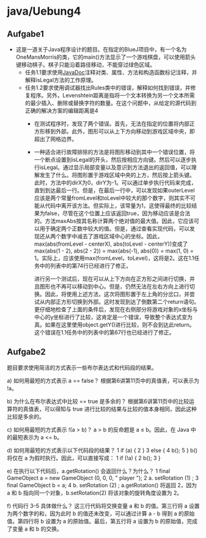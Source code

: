 # java/Uebung4

## Aufgabe1

- 这是一道关于Java程序设计的题目。在指定的BlueJ项目中，有一个名为OneMansMorris的类，它的main()方法显示了一个游戏棋盘，可以使用箭头键移动棋子。棋子只能沿着路径移动，不能穿过绿色区域。
    - 任务1.1要求使用[JavaDoc](https://www.runoob.com/java/java-documentation.html)注释对类、属性、方法和构造函数标记注释，并解释isLegal方法的工作原理。
    - 任务1.2要求使用调试器找出Rules类中的错误，解释如何找到错误，并修复程序。另外，Levenshtein距离是指将一个文本转换为另一个文本所需的最少插入、删除或替换字符的数量。在这个问题中，从给定的源代码到正确的解决方案的编辑距离是4
        - 在测试程序时，发现了两个错误。首先，无法在指定的位置将内部正方形移到外部。此外，图形可以从上下方向移动到游戏区域中央，即超出了网格边界。
        - 一种适合进行故障排除的方法是将图形移动到其中一个错误位置，将一个断点设置到isLegal的开头，然后按相应方向键。然后可以逐步执行isLegal。通过显示局部变量以及意识到方法退出的返回值，可以理解发生了什么。将图形置于游戏区域中央的上方，然后按上箭头键。此时，方法中的dirX为0，dirY为-1。可以通过单步执行代码来完成，直到到达最后一行。但是，在最后一行中，可以发现如果outerLevel应该是两个常量fromLevel和toLevel中较大的那个数字，则其实不可能从代码中离开该方法。但实际上，该常量为1，这使得最终的比较结果为false，尽管在这个位置上应该返回true，因为移动应该是合法的。方法maxAbs按其名称计算两个绝对值的最大值。因此，它应该可以用于确定两个正数中较大的值。但是，通过查看实现代码，可以发现还从两个数字中减去了游戏区域中心的坐标。因此，max(abs(fromLevel - centerX), abs(toLevel - centerY))变成了max(abs(1 - 2), abs(2 - 2)) = max(abs(-1), abs(0)) = max(1, 0) = 1。实际上，应该使用max(fromLevel，toLevel)，这将是2。这在1.1任务中的列表中的第74行已经进行了修正。
            
            进行另一个测试后，现在可以从上下方向在正方形之间进行切换，并且图形也不再可以移动到中心。但是，仍然无法在左右方向上进行切换。因此，将使用上述方法，这次将图形置于左上角的分岔口，并尝试从内部正方形切换到外部。这时发现到达了倒数第二个return语句。更仔细地检查了上面的条件后，发现在右侧部分将游戏对象的x坐标与中心的y坐标进行了比较，这肯定是一个错误，导致整个表达式变为真。如果在这里使用object.getY()进行比较，则不会到达此return。这个错误在1.1任务中的列表中的第67行也已经进行了修正。
            
    

## Aufgabe2

题目要求使用简洁的方式表示一些布尔表达式和代码段的结果。

a) 如何用最短的方式表示 a == false？
根据第6讲第11页中的真值表，可以表示为 !a。

b) 为什么在布尔表达式中比较 == true 是多余的？
根据第6讲第11页中的比较运算符的真值表，可以得知与 true 进行比较的结果与比较的值本身相同，因此这种比较是多余的。

c) 如何用最短的方式表示 !(a > b)？
a > b 的反命题是 a ≤ b。因此，在 Java 中的最短表示为 a <= b。

d) 如何用最短的方式表示以下代码段的结果？
1 if (a) {
2 }
3 else {
4 b();
5 }
b() 将仅在 a 为假时执行。因此，可以直接写成：
1 if (!a) {
2 b();
3 }

e) 在执行以下代码后，a.getRotation() 会返回什么？为什么？
1 final GameObject a = new GameObject (0, 0, 0, " player ");
2 a. setRotation (1) ;
3 final GameObject b = a;
4 b. setRotation (2) ;
a.getRotation() 将返回 2，因为 a 和 b 指向同一个对象，b.setRotation(2) 将该对象的旋转角度设置为 2。

f) 代码行 3–5 具体做什么？
这三行代码将交换变量 a 和 b 的值。第三行将 a 设置为两个数字的和，因为此时 b 的值还未改变，可以通过计算 a - b 得到 a 的原始值。第四行将 b 设置为 a 的原始值。最后，第五行将 a 设置为 b 的原始值，完成了变量 a 和 b 的交换。
